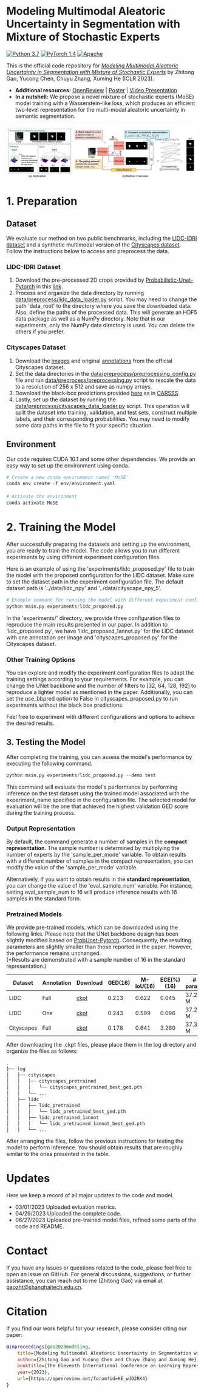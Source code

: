 # Modeling Multimodal Aleatoric Uncertainty in Segmentation with Mixture of Stochastic Experts
[![Python 3.7](https://img.shields.io/badge/Python-3.8-3776AB.svg?logo=python)](https://www.python.org/) [![PyTorch 1.4](https://img.shields.io/badge/PyTorch-1.10-EE4C2C.svg?logo=pytorch)](https://pytorch.org/docs/1.4.0/) [![Apache](https://img.shields.io/badge/License-Apache-3DA639.svg?logo=open-source-initiative)](LICENSE)

This is the official code repository for [*Modeling Multimodal Aleatoric Uncertainty in Segmentation with Mixture of Stochastic Experts*](https://arxiv.org/pdf/2212.07328.pdf) by Zhitong Gao, Yucong Chen, Chuyu Zhang, Xuming He (ICLR 2023).
- **Additional resources:** [OpenReview](https://openreview.net/forum?id=KE_wJD2RK4)  | [Poster](https://gaozhitong.github.io/posters/poster-iclr.pdf) | [Video Presentation](https://www.youtube.com/watch?v=SVyqWKnR_pQ)
- **In a nutshell:** We propose a novel mixture of stochastic experts (MoSE) model training with a Wasserstein-like loss, which produces an efficient two-level representation for the multi-modal aleatoric uncertainty in semantic segmentation.

![avatar](imgs/overview.jpg)
# 1. Preparation
## Dataset
We evaluate our method on two public benchmarks, including the [LIDC-IDRI dataset](https://wiki.cancerimagingarchive.net/display/Public/LIDC-IDRI) 
and a synthetic multimodal version of the [Cityscapes dataset](https://www.cityscapes-dataset.com/).
Follow the instructions below to access and preprocess the data.
### LIDC-IDRI Dataset
1. Download the pre-processed 2D crops provided by [Probabilistic-Unet-Pytorch](https://github.com/stefanknegt/Probabilistic-Unet-Pytorch) in this [link](https://drive.google.com/drive/folders/1xKfKCQo8qa6SAr3u7qWNtQjIphIrvmd5?usp=sharing).
2. Process and organize the data directory by running [data/preprocess/lidc_data_loader.py](data/preprocess/lidc_data_loader.py) script. You may need to change the path 'data_root' to the directory where
you save the downloaded data.  Also, define the paths of the processed data. 
This will generate an HDF5 data package as well as a NumPy directory. Note that in our experiments, only the NumPy data directory is used. You can delete the others if you prefer.

### Cityscapes Dataset
1. Download the [images](https://www.cityscapes-dataset.com/file-handling/?packageID=3) and original [annotations](https://www.cityscapes-dataset.com/file-handling/?packageID=1) from the official Cityscapes dataset.
2. Set the data directories in the [data/preprocess/preprocessing_config.py](data/preprocess/preprocessing_config.py) file and run [data/preprocess/preprocessing.py](data/preprocess/preprocessing.py) script to rescale the data to a resolution of 256 x 512 and save as numpy arrays.
3. Download the black-box predictions provided [here](https://drive.google.com/file/d/1EkJD1PUe7J5f5oc_VvUj-7a7XTT-I-Gc/view) as in [CARSSS](https://drive.google.com/file/d/1EkJD1PUe7J5f5oc_VvUj-7a7XTT-I-Gc/view). 
4. Lastly, set up the dataset by running the [data/preprocess/cityscapes_data_loader.py](data/preprocess/cityscapes_data_loader.py) script.
This operation will split the dataset into training, validation, and test sets, construct multiple labels, and their corresponding probabilities. You may need to modify some data paths in the file to fit your specific situation.

## Environment
Our code requires CUDA 10.1 and some other dependencies. We provide an easy way to set up the environment using conda.
```python
# Create a new conda environment named 'MoSE'
conda env create -f env/environment.yaml

# Activate the environment
conda activate MoSE
```
# 2. Training the Model
After successfully preparing the datasets and setting up the environment, you are ready to train the model. 
The code allows you to run different experiments by using different experiment configuration files.

Here is an example of using the 'experiments/lidc_proposed.py' file to train the model with the proposed configuration for the LIDC dataset. Make sure to set the dataset path in the experiment configuration file. The default dataset path is '../data/lidc_npy' and '../data/cityscape_npy_5'.

```python
# Example command for running the model with different experiment configuration files
python main.py experiments/lidc_proposed.py
```
In the 'experiments/' directory, we provide three configuration files to reproduce the main results presented in our paper. In addition to 'lidc_proposed.py', we have 'lidc_proposed_1annot.py' for the LIDC dataset with one annotation per image and 'cityscapes_proposed.py' for the Cityscapes dataset.

### Other Training Options
You can explore and modify the experiment configuration files to adapt the training settings according to your requirements. 
For example, you can change the UNet backbone and the number of filters to [32, 64, 128, 192] to reproduce a lighter model as mentioned in the paper. 
Additionally, you can set the use_bbpred option to False in cityscapes_proposed.py to run experiments without the black box predictions.

Feel free to experiment with different configurations and options to achieve the desired results.

## 3. Testing the Model
After completing the training, you can assess the model's performance by executing the following command.
```python
python main.py experiments/lidc_proposed.py --demo test
```
This command will evaluate the model's performance by performing inference on the test dataset using the trained model associated 
with the experiment_name specified in the configuration file. The selected model for evaluation will be the one that achieved the highest validation GED score during the training process.

### Output Representation
By default, the command generate a number of samples in the **compact representation**. 
The sample number is determined by multiplying the number of experts by the 'sample_per_mode' variable.
To obtain results with a different number of samples in the compact representation, you can modify the value of the 'sample_per_mode' variable.

Alternatively, if you want to obtain results in the **standard representation**, you can change the value of the 'eval_sample_num' variable. 
For instance, setting eval_sample_num to 16 will produce inference results with 16 samples in the standard form.

### Pretrained Models
We provide pre-trained models, which can be downloaded using the following links. 
Please note that the UNet backbone design has been slightly modified based on [ProbUnet-Pytorch](https://github.com/stefanknegt/Probabilistic-Unet-Pytorch). 
Consequently, the resulting parameters are slightly smaller than those reported in the paper. However, the performance remains unchanged. \
(*Results are demonstrated with a sample number of 16 in the standard representation.)

| Dataset     | Annotation | Download                       | GED(16)  | M-IoU(16) | ECE(%)(16)  | # param.  |
|-------------|------------|--------------------------------|------|-------|------|------|
| LIDC        | Full       | [ckpt](https://drive.google.com/file/d/12JNF7JJ1gwQjrpIMBBZiA7lx_Q9UvYUE/view?usp=sharing) | 0.213 | 0.622   | 0.045 | 37.28 M|
| LIDC        | One        | [ckpt](https://drive.google.com/file/d/1UvcDHpi55NQhlzaeJZDDwocXOCxS8CT4/view?usp=sharing) | 0.243 | 0.599   | 0.096 | 37.28 M|
| Cityscapes  | Full       | [ckpt](https://drive.google.com/file/d/1L8_ED9TRswm1dy1zLerjQXlJdCmHju6j/view?usp=sharing) | 0.178 | 0.641   | 3.260 | 37.32 M|
 
After downloading the .ckpt files, please place them in the log directory and organize the files as follows:
```
.
├── log
│   ├── cityscapes
│   │   ├── cityscapes_pretrained
│   │   │   └── cityscapes_pretrained_best_ged.pth
│   │   └── ...
│   ├── lidc
│   │   ├── lidc_pretrained
│   │   │   └── lidc_pretrained_best_ged.pth
│   │   ├── lidc_pretrained_1annot
│   │   │   └── lidc_pretrained_1annot_best_ged.pth
│   │   └── ...
```
After arranging the files, follow the previous instructions for testing the model to perform inference. You should obtain results that are roughly similar to the ones presented in the table.

# Updates
Here we keep a record of all major updates to the code and model.
- 03/01/2023 Uploaded evluation metrics.
- 04/29/2023 Uploaded the complete code.  
- 06/27/2023 Uploaded pre-trained model files, refined some parts of the code and README.

# Contact
If you have any issues or questions related to the code, please feel free to open an issue on GitHub. 
For general discussions, suggestions, or further assistance, you can reach out to me (Zhitong Gao) via email at [gaozht@shanghaitech.edu.cn](mailto:gaozht@shanghaitech.edu.cn).


# Citation
If you find our work helpful for your research, please consider citing our paper:
```bibtex
@inproceedings{gao2023modeling,
    title={Modeling Multimodal Aleatoric Uncertainty in Segmentation with Mixture of Stochastic Experts},
    author={Zhitong Gao and Yucong Chen and Chuyu Zhang and Xuming He},
    booktitle={The Eleventh International Conference on Learning Representations },
    year={2023},
    url={https://openreview.net/forum?id=KE_wJD2RK4}
}
```
